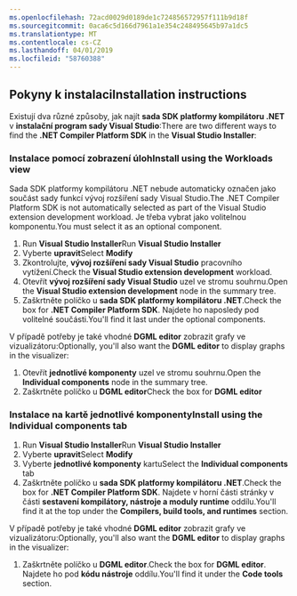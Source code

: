 ```yaml
---
ms.openlocfilehash: 72acd0029d0189de1c724856572957f111b9d18f
ms.sourcegitcommit: 0aca6c5d166d7961a1e354c248495645b97a1dc5
ms.translationtype: MT
ms.contentlocale: cs-CZ
ms.lasthandoff: 04/01/2019
ms.locfileid: "58760388"
---
```

## <a name="installation-instructions"></a><span data-ttu-id="227e2-101">Pokyny k instalaci</span><span class="sxs-lookup"><span data-stu-id="227e2-101">Installation instructions</span></span> 

<span data-ttu-id="227e2-102">Existují dva různé způsoby, jak najít **sada SDK platformy kompilátoru .NET** v **instalační program sady Visual Studio**:</span><span class="sxs-lookup"><span data-stu-id="227e2-102">There are two different ways to find the **.NET Compiler Platform SDK** in the **Visual Studio Installer**:</span></span>

### <a name="install-using-the-workloads-view"></a><span data-ttu-id="227e2-103">Instalace pomocí zobrazení úloh</span><span class="sxs-lookup"><span data-stu-id="227e2-103">Install using the Workloads view</span></span>

<span data-ttu-id="227e2-104">Sada SDK platformy kompilátoru .NET nebude automaticky označen jako součást sady funkcí vývoj rozšíření sady Visual Studio.</span><span class="sxs-lookup"><span data-stu-id="227e2-104">The .NET Compiler Platform SDK is not automatically selected as part of the Visual Studio extension development workload.</span></span> <span data-ttu-id="227e2-105">Je třeba vybrat jako volitelnou komponentu.</span><span class="sxs-lookup"><span data-stu-id="227e2-105">You must select it as an optional component.</span></span>

1. <span data-ttu-id="227e2-106">Run **Visual Studio Installer**</span><span class="sxs-lookup"><span data-stu-id="227e2-106">Run **Visual Studio Installer**</span></span> 
1. <span data-ttu-id="227e2-107">Vyberte **upravit**</span><span class="sxs-lookup"><span data-stu-id="227e2-107">Select **Modify**</span></span> 
1. <span data-ttu-id="227e2-108">Zkontrolujte, **vývoj rozšíření sady Visual Studio** pracovního vytížení.</span><span class="sxs-lookup"><span data-stu-id="227e2-108">Check the **Visual Studio extension development** workload.</span></span>
1. <span data-ttu-id="227e2-109">Otevřít **vývoj rozšíření sady Visual Studio** uzel ve stromu souhrnu.</span><span class="sxs-lookup"><span data-stu-id="227e2-109">Open the **Visual Studio extension development** node in the summary tree.</span></span>
1. <span data-ttu-id="227e2-110">Zaškrtněte políčko u **sada SDK platformy kompilátoru .NET**.</span><span class="sxs-lookup"><span data-stu-id="227e2-110">Check the box for **.NET Compiler Platform SDK**.</span></span> <span data-ttu-id="227e2-111">Najdete ho naposledy pod volitelné součásti.</span><span class="sxs-lookup"><span data-stu-id="227e2-111">You'll find it last under the optional components.</span></span>

<span data-ttu-id="227e2-112">V případě potřeby je také vhodné **DGML editor** zobrazit grafy ve vizualizátoru:</span><span class="sxs-lookup"><span data-stu-id="227e2-112">Optionally, you'll also want the **DGML editor** to display graphs in the visualizer:</span></span>

1. <span data-ttu-id="227e2-113">Otevřít **jednotlivé komponenty** uzel ve stromu souhrnu.</span><span class="sxs-lookup"><span data-stu-id="227e2-113">Open the **Individual components** node in the summary tree.</span></span>
1. <span data-ttu-id="227e2-114">Zaškrtněte políčko u **DGML editor**</span><span class="sxs-lookup"><span data-stu-id="227e2-114">Check the box for **DGML editor**</span></span>

### <a name="install-using-the-individual-components-tab"></a><span data-ttu-id="227e2-115">Instalace na kartě jednotlivé komponenty</span><span class="sxs-lookup"><span data-stu-id="227e2-115">Install using the Individual components tab</span></span>

1. <span data-ttu-id="227e2-116">Run **Visual Studio Installer**</span><span class="sxs-lookup"><span data-stu-id="227e2-116">Run **Visual Studio Installer**</span></span> 
1. <span data-ttu-id="227e2-117">Vyberte **upravit**</span><span class="sxs-lookup"><span data-stu-id="227e2-117">Select **Modify**</span></span> 
1. <span data-ttu-id="227e2-118">Vyberte **jednotlivé komponenty** kartu</span><span class="sxs-lookup"><span data-stu-id="227e2-118">Select the **Individual components** tab</span></span> 
1. <span data-ttu-id="227e2-119">Zaškrtněte políčko u **sada SDK platformy kompilátoru .NET**.</span><span class="sxs-lookup"><span data-stu-id="227e2-119">Check the box for **.NET Compiler Platform SDK**.</span></span> <span data-ttu-id="227e2-120">Najdete v horní části stránky v části **sestavení kompilátory, nástroje a moduly runtime** oddílu.</span><span class="sxs-lookup"><span data-stu-id="227e2-120">You'll find it at the top under the **Compilers, build tools, and runtimes** section.</span></span>

<span data-ttu-id="227e2-121">V případě potřeby je také vhodné **DGML editor** zobrazit grafy ve vizualizátoru:</span><span class="sxs-lookup"><span data-stu-id="227e2-121">Optionally, you'll also want the **DGML editor** to display graphs in the visualizer:</span></span>

1. <span data-ttu-id="227e2-122">Zaškrtněte políčko u **DGML editor**.</span><span class="sxs-lookup"><span data-stu-id="227e2-122">Check the box for **DGML editor**.</span></span> <span data-ttu-id="227e2-123">Najdete ho pod **kódu nástroje** oddílu.</span><span class="sxs-lookup"><span data-stu-id="227e2-123">You'll find it under the **Code tools** section.</span></span>
